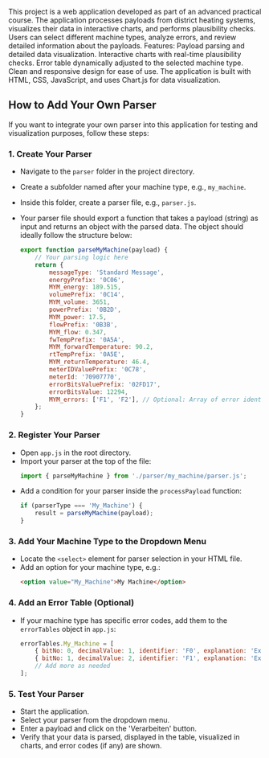 This project is a web application developed as part of an advanced practical course. The application processes payloads from district heating systems, visualizes their data in interactive charts, and performs plausibility checks. Users can select different machine types, analyze errors, and review detailed information about the payloads.
Features:
Payload parsing and detailed data visualization.
Interactive charts with real-time plausibility checks.
Error table dynamically adjusted to the selected machine type.
Clean and responsive design for ease of use.
The application is built with HTML, CSS, JavaScript, and uses Chart.js for data visualization.

## How to Add Your Own Parser

If you want to integrate your own parser into this application for testing and visualization purposes, follow these steps:

### 1. Create Your Parser
- Navigate to the `parser` folder in the project directory.
- Create a subfolder named after your machine type, e.g., `my_machine`.
- Inside this folder, create a parser file, e.g., `parser.js`.
- Your parser file should export a function that takes a payload (string) as input and returns an object with the parsed data. The object should ideally follow the structure below:
  
  ```javascript
  export function parseMyMachine(payload) {
      // Your parsing logic here
      return {
          messageType: 'Standard Message',
          energyPrefix: '0C06',
          MYM_energy: 189.515,
          volumePrefix: '0C14',
          MYM_volume: 3651,
          powerPrefix: '0B2D',
          MYM_power: 17.5,
          flowPrefix: '0B3B',
          MYM_flow: 0.347,
          fwTempPrefix: '0A5A',
          MYM_forwardTemperature: 90.2,
          rtTempPrefix: '0A5E',
          MYM_returnTemperature: 46.4,
          meterIDValuePrefix: '0C78',
          meterId: '70907770',
          errorBitsValuePrefix: '02FD17',
          errorBitsValue: 12294,
          MYM_errors: ['F1', 'F2'], // Optional: Array of error identifiers
      };
  }
  ```

### 2. Register Your Parser
- Open `app.js` in the root directory.
- Import your parser at the top of the file:
  ```javascript
  import { parseMyMachine } from './parser/my_machine/parser.js';
  ```
- Add a condition for your parser inside the `processPayload` function:
  ```javascript
  if (parserType === 'My_Machine') {
      result = parseMyMachine(payload);
  }
  ```

### 3. Add Your Machine Type to the Dropdown Menu
- Locate the `<select>` element for parser selection in your HTML file.
- Add an option for your machine type, e.g.:
  ```html
  <option value="My_Machine">My Machine</option>
  ```

### 4. Add an Error Table (Optional)
- If your machine type has specific error codes, add them to the `errorTables` object in `app.js`:
  ```javascript
  errorTables.My_Machine = [
      { bitNo: 0, decimalValue: 1, identifier: 'F0', explanation: 'Example error 0' },
      { bitNo: 1, decimalValue: 2, identifier: 'F1', explanation: 'Example error 1' },
      // Add more as needed
  ];
  ```

### 5. Test Your Parser
- Start the application.
- Select your parser from the dropdown menu.
- Enter a payload and click on the 'Verarbeiten' button.
- Verify that your data is parsed, displayed in the table, visualized in charts, and error codes (if any) are shown.

